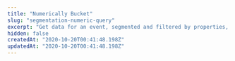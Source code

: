 ```yaml
---
title: "Numerically Bucket"
slug: "segmentation-numeric-query"
excerpt: "Get data for an event, segmented and filtered by properties, with values placed into numeric buckets."
hidden: false
createdAt: "2020-10-20T00:41:48.198Z"
updatedAt: "2020-10-20T00:41:48.198Z"
---
```

